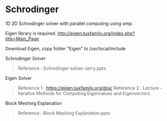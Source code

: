 # Schrodinger
1D 2D Schrodinger solver with parallel computing using omp.

Eigen library is required.
http://eigen.tuxfamily.org/index.php?title=Main_Page

Download Eigen, copy folder "Eigen" to /usr/local/include  

Schrodinger Solver
>Reference : Schrodinger solver-Jerry.pptx

Eigen Solver
>Reference 1 : https://eigen.tuxfamily.org/dox/ 
>Reference 2 : Lecture - Iterative Methods for Computing Eigenvalues and Eigenvectors

Block Meshing Explanation
>Reference : Block Meshing Explanation.pptx
